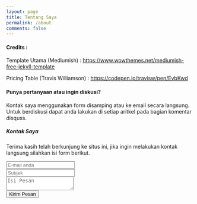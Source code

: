 ```yaml
---
layout: page
title: Tentang Saya
permalink: /about
comments: false
---
```


<div class="row justify-content-between">
<div class="col-md-8 pr-5">    

<h4>Credits : </h4>

<p>Template Utama (Mediumish) : <a href="https://www.wowthemes.net/mediumish-free-jekyll-template">https://www.wowthemes.net/mediumish-free-jekyll-template</a></p>
<p>Pricing Table (Travis Williamson) : <a href="https://codepen.io/travisw/pen/EvbKwd">https://codepen.io/travisw/pen/EvbKwd</a></p>

<h4>Punya pertanyaan atau ingin diskusi?</h4>

Kontak saya menggunakan form disamping atau ke email secara langsung.
Untuk berdiskusi dapat anda lakukan di setiap aritkel pada bagian komentar disquss.

</div>

<div class="col-md-4">
    
<div class="sticky-top sticky-top-80">
<h5>Kontak Saya</h5>

<p>Terima kasih telah berkunjung ke situs ini, jika ingin melakukan kontak langsung silahkan isi form berikut.</p>

<form method="POST" action="https://formspree.io/dhal@programming.my.id">
  <input class="form-control" type="email" name="email" placeholder="E-mail anda"><br/>
  <input class="form-control" type="text" name="subjek" placeholder="Subjek"><br/>
  <textarea class="form-control" name="message" placeholder="Isi Pesan"></textarea><br/>
  <button class="btn btn-primary" type="submit">Kirim Pesan</button>
</form>

</div>
</div>
</div>